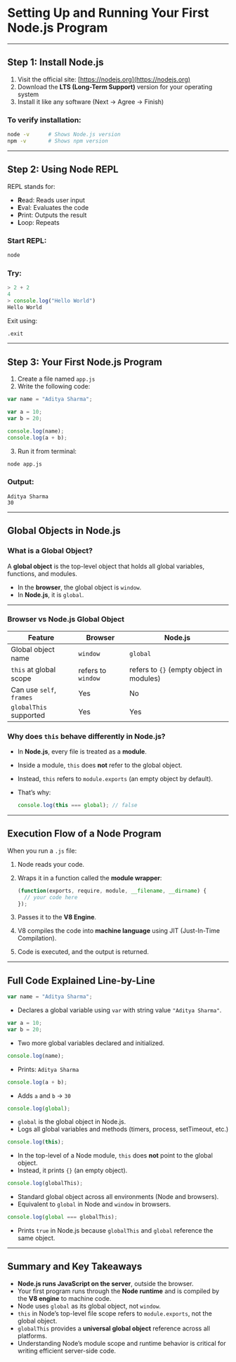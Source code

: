 
# Setting Up and Running Your First Node.js Program

---

## Step 1: Install Node.js

1. Visit the official site: [https://nodejs.org](https://nodejs.org)
2. Download the **LTS (Long-Term Support)** version for your operating system
3. Install it like any software (Next → Agree → Finish)

### To verify installation:

```bash
node -v      # Shows Node.js version
npm -v       # Shows npm version
```

---

## Step 2: Using Node REPL

REPL stands for:

* **R**ead: Reads user input
* **E**val: Evaluates the code
* **P**rint: Outputs the result
* **L**oop: Repeats

### Start REPL:

```bash
node
```

### Try:

```js
> 2 + 2
4
> console.log("Hello World")
Hello World
```

Exit using:

```bash
.exit
```

---

## Step 3: Your First Node.js Program

1. Create a file named `app.js`
2. Write the following code:

```js
var name = "Aditya Sharma";

var a = 10;
var b = 20;

console.log(name);
console.log(a + b);
```

3. Run it from terminal:

```bash
node app.js
```

### Output:

```
Aditya Sharma
30
```

---

## Global Objects in Node.js

### What is a Global Object?

A **global object** is the top-level object that holds all global variables, functions, and modules.

* In the **browser**, the global object is `window`.
* In **Node.js**, it is `global`.

---

### Browser vs Node.js Global Object

| Feature                  | Browser            | Node.js                                  |
| ------------------------ | ------------------ | ---------------------------------------- |
| Global object name       | `window`           | `global`                                 |
| `this` at global scope   | refers to `window` | refers to `{}` (empty object in modules) |
| Can use `self`, `frames` | Yes                | No                                       |
| `globalThis` supported   | Yes                | Yes                                      |

### Why does `this` behave differently in Node.js?

* In **Node.js**, every file is treated as a **module**.
* Inside a module, `this` does **not** refer to the global object.
* Instead, `this` refers to `module.exports` (an empty object by default).
* That’s why:

  ```js
  console.log(this === global); // false
  ```

---

## Execution Flow of a Node Program

When you run a `.js` file:

1. Node reads your code.
2. Wraps it in a function called the **module wrapper**:

   ```js
   (function(exports, require, module, __filename, __dirname) {
     // your code here
   });
   ```
3. Passes it to the **V8 Engine**.
4. V8 compiles the code into **machine language** using JIT (Just-In-Time Compilation).
5. Code is executed, and the output is returned.

---

## Full Code Explained Line-by-Line

```js
var name = "Aditya Sharma";
```

* Declares a global variable using `var` with string value `"Aditya Sharma"`.

```js
var a = 10;
var b = 20;
```

* Two more global variables declared and initialized.

```js
console.log(name);
```

* Prints: `Aditya Sharma`

```js
console.log(a + b);
```

* Adds `a` and `b` → `30`

```js
console.log(global);
```

* `global` is the global object in Node.js.
* Logs all global variables and methods (timers, process, setTimeout, etc.)

```js
console.log(this);
```

* In the top-level of a Node module, `this` does **not** point to the global object.
* Instead, it prints `{}` (an empty object).

```js
console.log(globalThis);
```

* Standard global object across all environments (Node and browsers).
* Equivalent to `global` in Node and `window` in browsers.

```js
console.log(global === globalThis);
```

* Prints `true` in Node.js because `globalThis` and `global` reference the same object.

---

## Summary and Key Takeaways

* **Node.js runs JavaScript on the server**, outside the browser.
* Your first program runs through the **Node runtime** and is compiled by the **V8 engine** to machine code.
* Node uses `global` as its global object, not `window`.
* `this` in Node’s top-level file scope refers to `module.exports`, not the global object.
* `globalThis` provides a **universal global object** reference across all platforms.
* Understanding Node’s module scope and runtime behavior is critical for writing efficient server-side code.

